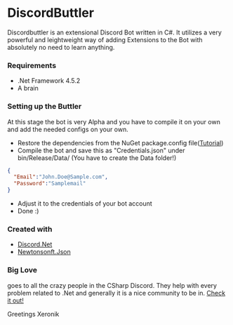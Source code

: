 # DiscordButtler

Discordbuttler is an extensional Discord Bot written in C#. It utilizes a very powerful and leightweight way of adding Extensions to the Bot with absolutely no need to learn anything. 

### Requirements
* .Net Framework 4.5.2
* A brain

### Setting up the Buttler
At this stage the bot is very Alpha and you have to compile it on your own and add the needed configs on your own. 
- Restore the dependencies from the NuGet package.config file([Tutorial](http://stackoverflow.com/questions/6876732/how-do-i-get-nuget-to-install-update-all-the-packages-in-the-packages-config))
- Compile the bot and save this as "Credentials.json" under bin/Release/Data/ (You have to create the Data folder!)
```json
{
  "Email":"John.Doe@Sample.com",
  "Password":"Samplemail"
}
```
- Adjust it to the credentials of your bot account
- Done :)
### Created with
* [Discord.Net](https://github.com/RogueException/Discord.Net)
* [Newtonsonft.Json](http://www.newtonsoft.com/json)

### Big Love
goes to all the crazy people in the CSharp Discord. They help with every problem related to .Net and generally it is a nice community to be in. [Check it out!](https://discord.gg/0np62rq4o8GnQO9l)

Greetings Xeronik
